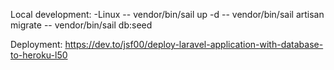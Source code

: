Local development: 
-Linux
-- vendor/bin/sail up -d
-- vendor/bin/sail artisan migrate
-- vendor/bin/sail db:seed

Deployment: https://dev.to/jsf00/deploy-laravel-application-with-database-to-heroku-l50
